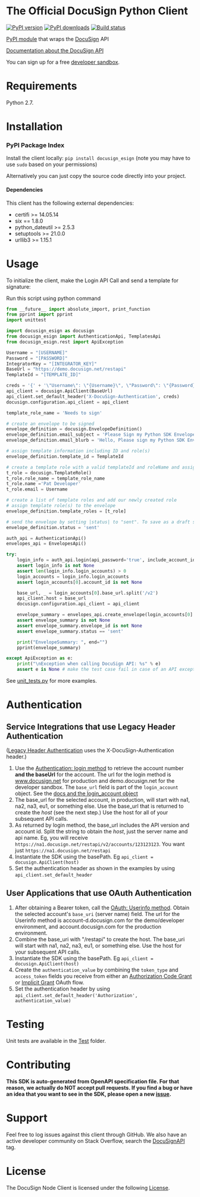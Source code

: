 # The Official DocuSign Python Client 

[![PyPI version][pypi-image]][pypi-url]
[![PyPI downloads][downloads-image]][downloads-url]
[![Build status][travis-image]][travis-url]

[PyPI module](https://pypi.python.org/pypi/docusign_esign) that wraps the <a href="https://www.docusign.com">DocuSign</a> API

[Documentation about the DocuSign API](https://www.docusign.com/developer-center)

You can sign up for a free [developer sandbox](https://www.docusign.com/developer-center).

Requirements
============

Python 2.7.

Installation
============

### PyPI Package Index

Install the client locally:  `pip install docusign_esign` (note you may have to use `sudo` based on your permissions)

Alternatively you can just copy the source code directly into your project.

#### Dependencies

This client has the following external dependencies:

* certifi >= 14.05.14
* six == 1.8.0
* python_dateutil >= 2.5.3
* setuptools >= 21.0.0
* urllib3 >= 1.15.1

Usage
=====

To initialize the client, make the Login API Call and send a template for signature:

Run this script using python command
```python
from __future__ import absolute_import, print_function
from pprint import pprint
import unittest

import docusign_esign as docusign
from docusign_esign import AuthenticationApi, TemplatesApi
from docusign_esign.rest import ApiException

Username = "[USERNAME]"
Password = "[PASSWORD]"
IntegratorKey = "[INTEGRATOR_KEY]"
BaseUrl = "https://demo.docusign.net/restapi"
TemplateId = "[TEMPLATE_ID]"

creds = '{' + '\"Username\": \"{Username}\", \"Password\": \"{Password}\", \"IntegratorKey\": \"{IntegratorKey}\"'.format(Username=Username, Password=Password, IntegratorKey=IntegratorKey) + '}'
api_client = docusign.ApiClient(BaseUrl)
api_client.set_default_header('X-DocuSign-Authentication', creds)
docusign.configuration.api_client = api_client

template_role_name = 'Needs to sign'

# create an envelope to be signed
envelope_definition = docusign.EnvelopeDefinition()
envelope_definition.email_subject = 'Please Sign my Python SDK Envelope'
envelope_definition.email_blurb = 'Hello, Please sign my Python SDK Envelope.'

# assign template information including ID and role(s)
envelope_definition.template_id = TemplateId

# create a template role with a valid templateId and roleName and assign signer info
t_role = docusign.TemplateRole()
t_role.role_name = template_role_name
t_role.name ='Pat Developer'
t_role.email = Username

# create a list of template roles and add our newly created role
# assign template role(s) to the envelope
envelope_definition.template_roles = [t_role]

# send the envelope by setting |status| to "sent". To save as a draft set to "created"
envelope_definition.status = 'sent'

auth_api = AuthenticationApi()
envelopes_api = EnvelopesApi()

try:
    login_info = auth_api.login(api_password='true', include_account_id_guid='true')
    assert login_info is not None
    assert len(login_info.login_accounts) > 0
    login_accounts = login_info.login_accounts
    assert login_accounts[0].account_id is not None

    base_url, _ = login_accounts[0].base_url.split('/v2')
    api_client.host = base_url
    docusign.configuration.api_client = api_client

    envelope_summary = envelopes_api.create_envelope(login_accounts[0].account_id, envelope_definition=envelope_definition)
    assert envelope_summary is not None
    assert envelope_summary.envelope_id is not None
    assert envelope_summary.status == 'sent'

    print("EnvelopeSummary: ", end="")
    pprint(envelope_summary)

except ApiException as e:
    print("\nException when calling DocuSign API: %s" % e)
    assert e is None # make the test case fail in case of an API exception
```

See [unit_tests.py](./test/unit_tests.py) for more examples.

# Authentication

## Service Integrations that use Legacy Header Authentication

([Legacy Header Authentication](https://docs.docusign.com/esign/guide/authentication/legacy_auth.html) uses the X-DocuSign-Authentication header.)

1. Use the [Authentication: login method](https://docs.docusign.com/esign/restapi/Authentication/Authentication/login/) to retrieve the account number **and the baseUrl** for the account.
The url for the login method is www.docusign.net for production and demo.docusign.net for the developer sandbox.
The `base_url` field is part of the `login_account` object. See the [docs and the login_account object](https://docs.docusign.com/esign/restapi/Authentication/Authentication/login/#/definitions/loginAccount)
2. The base_url for the selected account, in production, will start with na1, na2, na3, eu1, or something else. Use the base_url that is returned to create the *host* (see the next step.) Use the host for all of your subsequent API calls.
3. As returned by login method, the base_url includes the API version and account id. Split the string to obtain the *host*, just the server name and api name. Eg, you will receive `https://na1.docusign.net/restapi/v2/accounts/123123123`. You want just `https://na1.docusign.net/restapi` 
4. Instantiate the SDK using the basePath. Eg `api_client = docusign.ApiClient(host)`
5. Set the authentication header as shown in the examples by using `api_client.set_default_header`

## User Applications that use OAuth Authentication
1. After obtaining a Bearer token, call the [OAuth: Userinfo method](https://docs.docusign.com/esign/guide/authentication/userinfo.html). Obtain the selected account's `base_uri` (server name) field.
The url for the Userinfo method is account-d.docusign.com for the demo/developer environment, and account.docusign.com for the production environment.
1. Combine the base_uri with "/restapi" to create the host. The base_uri will start with na1, na2, na3, eu1, or something else. Use the host for your subsequent API calls.
4. Instantiate the SDK using the basePath. Eg `api_client = docusign.ApiClient(host)`
5. Create the `authentication_value` by combining the `token_type` and `access_token` fields you receive from either an [Authorization Code Grant](https://docs.docusign.com/esign/guide/authentication/oa2_auth_code.html) or [Implicit Grant](https://docs.docusign.com/esign/guide/authentication/oa2_implicit.html) OAuth flow. 
5. Set the authentication header by using `api_client.set_default_header('Authorization', authentication_value)`

Testing
=======

Unit tests are available in the [Test](https://github.com/docusign/docusign-node-client/tree/master/test) folder.

Contributing
============

**This SDK is auto-generated from OpenAPI specification file. For that reason, we actually do NOT accept pull requests. If you find a bug or have an idea that you want to see in the SDK, please open a new [issue](https://github.com/docusign/docusign-node-client/issues/new).**

Support
=======

Feel free to log issues against this client through GitHub.  We also have an active developer community on Stack Overflow, search the [DocuSignAPI](http://stackoverflow.com/questions/tagged/docusignapi) tag.

License
=======

The DocuSign Node Client is licensed under the following [License](LICENSE).


[pypi-image]: https://img.shields.io/pypi/v/docusign_esign.svg?style=flat
[pypi-url]: https://pypi.python.org/pypi/docusign_esign
[downloads-image]: https://img.shields.io/pypi/dm/docusign_esign.svg?style=flat
[downloads-url]: https://pypi.python.org/pypi/docusign_esign
[travis-image]: https://img.shields.io/travis/docusign/docusign-python-client.svg?style=flat
[travis-url]: https://travis-ci.org/docusign/docusign-python-client
